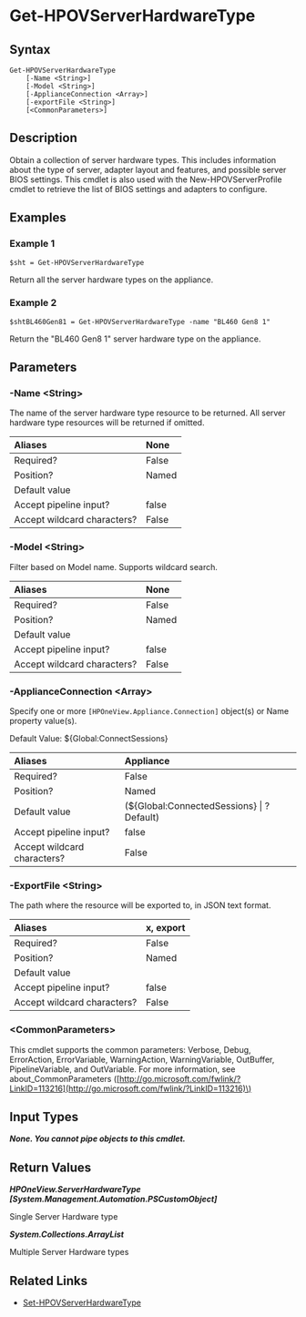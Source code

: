 ﻿---
description: Retrieve Server Hardware Type resource(s).
---

# Get-HPOVServerHardwareType

## Syntax

```text
Get-HPOVServerHardwareType
    [-Name <String>]
    [-Model <String>]
    [-ApplianceConnection <Array>]
    [-exportFile <String>]
    [<CommonParameters>]
```

## Description

Obtain a collection of server hardware types.  This includes information about the type of server, adapter layout and features, and possible server BIOS settings.  This cmdlet is also used with the New-HPOVServerProfile cmdlet to retrieve the list of BIOS settings and adapters to configure.

## Examples

###  Example 1 

```text
$sht = Get-HPOVServerHardwareType

```

Return all the server hardware types on the appliance.

###  Example 2 

```text
$shtBL460Gen81 = Get-HPOVServerHardwareType -name "BL460 Gen8 1"

```

Return the "BL460 Gen8 1" server hardware type on the appliance.

## Parameters

### -Name &lt;String&gt;

The name of the server hardware type resource to be returned.  All server hardware type resources will be returned if omitted.

| Aliases | None |
| :--- | :--- |
| Required? | False |
| Position? | Named |
| Default value |  |
| Accept pipeline input? | false |
| Accept wildcard characters? | False |

### -Model &lt;String&gt;

Filter based on Model name.  Supports wildcard search.

| Aliases | None |
| :--- | :--- |
| Required? | False |
| Position? | Named |
| Default value |  |
| Accept pipeline input? | false |
| Accept wildcard characters? | False |

### -ApplianceConnection &lt;Array&gt;

Specify one or more `[HPOneView.Appliance.Connection]` object(s) or Name property value(s).

Default Value: ${Global:ConnectSessions}

| Aliases | Appliance |
| :--- | :--- |
| Required? | False |
| Position? | Named |
| Default value | (${Global:ConnectedSessions} &vert; ? Default) |
| Accept pipeline input? | false |
| Accept wildcard characters? | False |

### -ExportFile &lt;String&gt;

The path where the resource will be exported to, in JSON text format.

| Aliases | x, export |
| :--- | :--- |
| Required? | False |
| Position? | Named |
| Default value |  |
| Accept pipeline input? | false |
| Accept wildcard characters? | False |

### &lt;CommonParameters&gt;

This cmdlet supports the common parameters: Verbose, Debug, ErrorAction, ErrorVariable, WarningAction, WarningVariable, OutBuffer, PipelineVariable, and OutVariable. For more information, see about\_CommonParameters \([http://go.microsoft.com/fwlink/?LinkID=113216](http://go.microsoft.com/fwlink/?LinkID=113216)\)

## Input Types

_**None.  You cannot pipe objects to this cmdlet.**_

## Return Values

_**HPOneView.ServerHardwareType [System.Management.Automation.PSCustomObject]**_

Single Server Hardware type

_**System.Collections.ArrayList**_

Multiple Server Hardware types

## Related Links

* [Set-HPOVServerHardwareType](set-hpovserverhardwaretype.md)
